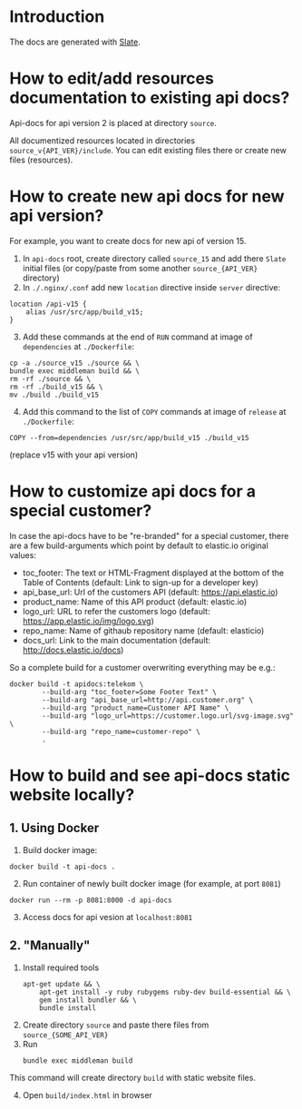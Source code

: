 # Introduction

The docs are generated with [Slate](https://github.com/tripit/slate).

# How to edit/add resources documentation to existing api docs?

Api-docs for api version 2 is placed at directory `source`.

All documentized resources located in directories `source_v{API_VER}/include`. You can edit existing files there or create new files (resources).

# How to create new api docs for new api version?
For example, you want to create docs for new api of version 15.
1. In `api-docs` root, create directory called `source_15` and add there `Slate` initial files (or copy/paste from some another `source_{API_VER}` directory)
2. In `./.nginx/.conf` add new `location` directive inside `server` directive:
```
location /api-v15 {
    alias /usr/src/app/build_v15;
}
```
3. Add these commands at the end of `RUN` command at image of `dependencies` at `./Dockerfile`:
```
cp -a ./source_v15 ./source && \
bundle exec middleman build && \
rm -rf ./source && \
rm -rf ./build_v15 && \
mv ./build ./build_v15
```
4. Add this command to the list of `COPY` commands at image of `release` at `./Dockerfile`:
```
COPY --from=dependencies /usr/src/app/build_v15 ./build_v15
```
(replace v15 with your api version)

# How to customize api docs for a special customer?
In case the api-docs have to be "re-branded" for a special customer, there are a few build-arguments which point by default to elastic.io original values:
- toc_footer: 
  The text or HTML-Fragment displayed at the bottom of the Table of Contents 
  (default: Link to sign-up for a developer key)
- api_base_url: Url of the customers API (default: https://api.elastic.io)
- product_name: Name of this API product (default: elastic.io)
- logo_url: URL to refer the customers logo (default: https://app.elastic.io/img/logo.svg)
- repo_name: Name of githaub repository name (default: elasticio)
- docs_url: Link to the main documentation (default: http://docs.elastic.io/docs)

So a complete build for a customer overwriting everything may be e.g.:
```
docker build -t apidocs:telekom \
        --build-arg "toc_footer=Some Footer Text" \
        --build-arg "api_base_url=http://api.customer.org" \
        --build-arg "product_name=Customer API Name" \
        --build-arg "logo_url=https://customer.logo.url/svg-image.svg" \
        --build-arg "repo_name=customer-repo" \
        .
```

# How to build and see api-docs static website locally?

## 1. Using Docker

1. Build docker image:
```
docker build -t api-docs .
```
2. Run container of newly built docker image (for example, at port `8081`)
```
docker run --rm -p 8081:8000 -d api-docs
```
3. Access docs for api vesion at `localhost:8081`



## 2. "Manually"

1. Install required tools
    ```
    apt-get update && \
        apt-get install -y ruby rubygems ruby-dev build-essential && \
        gem install bundler && \
        bundle install
    ```
2. Create directory `source` and paste there files from `source_{SOME_API_VER}`
3. Run
    ```
    bundle exec middleman build
    ```
This command will create directory `build` with static website files.

4. Open `build/index.html` in browser
